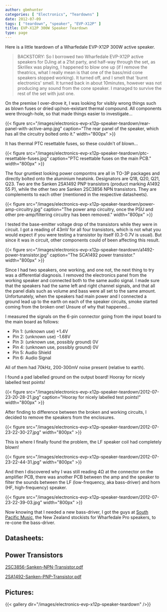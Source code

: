 ```yaml
---
author: gbmhunter
categories: [ "Electronics", "Teardowns" ]
date: 2012-07-09
tags: [ "teardown", "speaker", "EVP-X12P" ]
title: EVP-X12P 300W Speaker Teardown
type: page
---
```


Here is a little teardown of a Wharfedale EVP-X12P 300W active speaker.

> BACKSTORY: So I borrowed two Wharfedale EVP-X12P active speakers for DJing at a 21st party, and half-way through the set, as Skrillex was playing, I happened to blow one up (if I remove the theatrics, what I really mean is that one of the bass/mid cone speakers stopped working). It turned off, and I smelt that 'burnt electronics' smell. It turned back in about 10minutes, however was not producing any sound from the cone speaker. I managed to survive the rest of the set with just one.

On the premise I over-drove it, I was looking for visibly wrong things such as blown fuses or dried up/non-existant thermal compound. All components were through-hole, so that made things easier to investigate...

{{< figure src="/images/electronics-evp-x12p-speaker-teardown/rear-panel-with-active-amp.jpg" caption="The rear panel of the speaker, which has all the circuitry bolted onto it."  width="800px" >}}

It has thermal PTC  resettable fuses, so these couldn't of blown...

{{< figure src="/images/electronics-evp-x12p-speaker-teardown/ptc-resettable-fuses.jpg" caption="PTC resettable fuses on the main PCB."  width="800px" >}}

The four gruntiest looking power compontns are all in TO-3P packages and directly bolted onto the aluminium heatsink. Designators are Q18, Q20, Q21, Q23. Two are the Sanken 2SA1492 PNP transistors (product marking A1492 55 P), while the other two are Sanken 2SC3856 NPN transistors. They are complements to each other (mentioned in the respective datasheets).

{{< figure src="/images/electronics-evp-x12p-speaker-teardown/power-amp-circuitry.jpg" caption="The power amp circuitry, once the PSU and other pre-amp/filtering circuitry has been removed."  width="800px" >}}

I tested the base-emitter voltage drop of the transistors while they were in circuit. I got a reading of 43mV for all four transistors, which is not what you would expect if you were testing a transistor by itself (0.3-0.7V is usual). But since it was in circuit, other components could of been affecting this result.

{{< figure src="/images/electronics-evp-x12p-speaker-teardown/a1492-power-transistor.jpg" caption="The SCA1492 power transistor."  width="800px" >}}

Since I had two speakers, one working, and one not, the next thing to try was a differential diagnosis. I removed the electronics panel from the working speaker and connected both to the same audio signal. I made sure that the speakers had the same left and right channel signals, and that all the panel dials such as volume and bass were all set to the same amount. Unfortunately, when the speakers had main power and I connected a ground lead up to the earth on each of the speaker circuits, smoke started coming from the broken one! Unsure of why that happened...

I measured the signals on the 6-pin connector going from the input board to the main board as follows:

* Pin 1: (unknown use) +1.4V
* Pin 2: (unknown use) -1.68V
* Pin 3: (unknown use, possibly ground) 0V
* Pin 4: (unknown use, possibly ground) 0V
* Pin 5: Audio Shield
* Pin 6: Audio Signal

All of them had 70kHz, 200-300mV noise present (relative to earth).

I found a pad labelled ground on the output board! Hooray for nicely labelled test points!

{{< figure src="/images/electronics-evp-x12p-speaker-teardown/2012-07-23-20-28-21.jpg" caption="Hooray for nicely labelled test points!"  width="800px" >}}

After finding to difference between the broken and working circuits, I decided to remove the speakers from the enclosures.

{{< figure src="/images/electronics-evp-x12p-speaker-teardown/2012-07-23-22-30-27.jpg"   width="800px" >}}

This is where I finally found the problem, the LF speaker coil had completely blown!

{{< figure src="/images/electronics-evp-x12p-speaker-teardown/2012-07-23-22-44-31.jpg"   width="800px" >}}

And then I discovered why I was still reading 4Ω at the connector on the amplifier PCB, there was another PCB between the amp and the speaker to filter the sounds between the LF (low-frequency, aka bass-driver) and horn (HF, high-frequency) speaker.

{{< figure src="/images/electronics-evp-x12p-speaker-teardown/2012-07-23-22-39-03.jpg"   width="800px" >}}

Now knowing that I needed a new bass-driver, I got the guys at [South Pacific Music](http://www.southpacmusic.co.nz/), the New Zealand stockists for Wharfedale Pro speakers, to re-cone the bass-driver.

## Datasheets:

## Power Transistors

[2SC3856-Sanken-NPN-Transistor.pdf](/images/2012/07/2SC3856-Sanken-NPN-Transistor.pdf)

[2SA1492-Sanken-PNP-Transistor.pdf](/images/2012/07/2SA1492-Sanken-PNP-Transistor.pdf)

## Pictures:

{{< gallery dir="/images/electronics-evp-x12p-speaker-teardown" />}}
